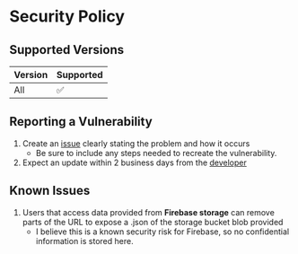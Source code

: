 # Security Policy

## Supported Versions

| Version | Supported          |
| ------- | ------------------ |
| All   | :white_check_mark: |


## Reporting a Vulnerability

1. Create an [issue](https://github.com/Krovikan-Vamp/fourpeaks-sc/issues) clearly stating the problem and how it occurs
    - Be sure to include any steps needed to recreate the vulnerability.
2. Expect an update within 2 business days from the [developer](https://github.com/Krovikan-Vamp)

## Known Issues

1. Users that access data provided from **Firebase storage** can remove parts of the URL to expose a .json of the storage bucket blob provided
    - I believe this is a known security risk for Firebase, so no confidential information is stored here.
